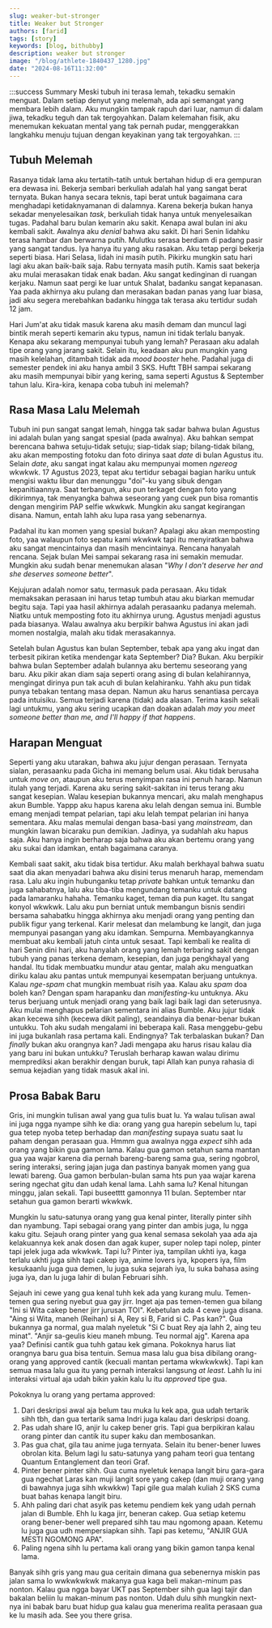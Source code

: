 ```yaml
---
slug: weaker-but-stronger
title: Weaker but Stronger
authors: [farid]
tags: [story]
keywords: [blog, bithubby]
description: weaker but stronger
image: "/blog/athlete-1840437_1280.jpg"
date: "2024-08-16T11:32:00"
---
```


:::success Summary
Meski tubuh ini terasa lemah, tekadku semakin menguat. Dalam setiap denyut yang melemah, ada api semangat yang membara lebih dalam. Aku mungkin tampak rapuh dari luar, namun di dalam jiwa, tekadku teguh dan tak tergoyahkan. Dalam kelemahan fisik, aku menemukan kekuatan mental yang tak pernah pudar, menggerakkan langkahku menuju tujuan dengan keyakinan yang tak tergoyahkan.
:::

<!-- truncate -->

## Tubuh Melemah

Rasanya tidak lama aku tertatih-tatih untuk bertahan hidup di era gempuran era dewasa ini. Bekerja sembari berkuliah adalah hal yang sangat berat ternyata. Bukan hanya secara teknis, tapi berat untuk bagaimana cara menghadapi ketidaknyamanan di dalamnya. Karena bekerja bukan hanya sekadar menyelesaikan _task_, berkuliah tidak hanya untuk menyelesaikan tugas. Padahal baru bulan kemarin aku sakit. Kenapa awal bulan ini aku kembali sakit. Awalnya aku _denial_ bahwa aku sakit. Di hari Senin lidahku terasa hambar dan berwarna putih. Mulutku serasa berdiam di padang pasir yang sangat tandus. Iya hanya itu yang aku rasakan. Aku tetap pergi bekerja seperti biasa. Hari Selasa, lidah ini masih putih. Pikirku mungkin satu hari lagi aku akan baik-baik saja. Rabu ternyata masih putih. Kamis saat bekerja aku mulai merasakan tidak enak badan. Aku sangat kedinginan di ruangan kerjaku. Namun saat pergi ke luar untuk Shalat, badanku sangat kepanasan. Yaa pada akhirnya aku pulang dan merasakan badan panas yang luar biasa, jadi aku segera merebahkan badanku hingga tak terasa aku tertidur sudah 12 jam.

Hari Jum'at aku tidak masuk karena aku masih demam dan muncul lagi bintik merah seperti kemarin aku typus, namun ini tidak terlalu banyak. Kenapa aku sekarang mempunyai tubuh yang lemah? Perasaan aku adalah tipe orang yang jarang sakit. Selain itu, keadaan aku pun mungkin yang masih kelelahan, ditambah tidak ada _mood booster_ hehe. Padahal juga di semester pendek ini aku hanya ambil 3 SKS. Huftt TBH sampai sekarang aku masih mempunyai bibir yang kering, sama seperti Agustus & September tahun lalu. Kira-kira, kenapa coba tubuh ini melemah?

## Rasa Masa Lalu Melemah

Tubuh ini pun sangat sangat lemah, hingga tak sadar bahwa bulan Agustus ini adalah bulan yang sangat spesial (pada awalnya). Aku bahkan sempat berencana bahwa setuju-tidak setuju; siap-tidak siap; bilang-tidak bilang, aku akan memposting fotoku dan foto dirinya saat _date_ di bulan Agustus itu. Selain _date_, aku sangat ingat kalau aku mempunyai momen _ngereog_ wkwkwk. 17 Agustus 2023, tepat aku tertidur sebagai bagian hariku untuk mengisi waktu libur dan menunggu "doi"-ku yang sibuk dengan kepanitiaannya. Saat terbangun, aku pun terkaget dengan foto yang dikirimnya, tak menyangka bahwa seseorang yang cuek pun bisa romantis dengan mengirim PAP selfie wkwkwk. Mungkin aku sangat kegirangan disana. Namun, entah lahh aku lupa rasa yang sebenarnya.

Padahal itu kan momen yang spesial bukan? Apalagi aku akan memposting foto, yaa walaupun foto sepatu kami wkwkwk tapi itu menyiratkan bahwa aku sangat mencintainya dan masih mencintainya. Rencana hanyalah rencana. Sejak bulan Mei sampai sekarang rasa ini semakin memudar. Mungkin aku sudah benar menemukan alasan "_Why I don't deserve her and she deserves someone better_".

Kejujuran adalah nomor satu, termasuk pada perasaan. Aku tidak memaksakan perasaan ini harus tetap tumbuh atau aku biarkan memudar begitu saja. Tapi yaa hasil akhirnya adalah perasaanku padanya melemah. Niatku untuk memposting foto itu akhirnya urung. Agustus menjadi agustus pada biasanya. Walau awalnya aku berpikir bahwa Agustus ini akan jadi momen nostalgia, malah aku tidak merasakannya.

Setelah bulan Agustus kan bulan September, tebak apa yang aku ingat dan terbesit pikiran ketika mendengar kata September? Dia? Bukan. Aku berpikir bahwa bulan September adalah bulannya aku bertemu seseorang yang baru. Aku pikir akan diam saja seperti orang asing di bulan kelahirannya, mengingat dirinya pun tak acuh di bulan kelahiranku. Yahh aku pun tidak punya tebakan tentang masa depan. Namun aku harus senantiasa percaya pada intuisiku. Semua terjadi karena (tidak) ada alasan. Terima kasih sekali lagi untukmu, yang aku sering ucapkan dan doakan adalah _may you meet someone better than me, and I'll happy if that happens_.

## Harapan Menguat

Seperti yang aku utarakan, bahwa aku jujur dengan perasaan. Ternyata sialan, perasaanku pada Gicha ini memang belum usai. Aku tidak berusaha untuk _move on_, ataupun aku terus menyimpan rasa ini penuh harap. Namun itulah yang terjadi. Karena aku sering sakit-sakitan ini terus terang aku sangat kesepian. Walau kesepian bukannya mencari, aku malah menghapus akun Bumble. Yappp aku hapus karena aku lelah dengan semua ini. Bumble emang menjadi tempat pelarian, tapi aku lelah tempat pelarian ini hanya sementara. Aku malas memulai dengan basa-basi yang _mainstream_, dan mungkin lawan bicaraku pun demikian. Jadinya, ya sudahlah aku hapus saja. Aku hanya ingin berharap saja bahwa aku akan bertemu orang yang aku sukai dan idamkan, entah bagaimana caranya.

Kembali saat sakit, aku tidak bisa tertidur. Aku malah berkhayal bahwa suatu saat dia akan menyadari bahwa aku disini terus menaruh harap, memendam rasa. Lalu aku ingin hubunganku tetap _private_ bahkan untuk temanku dan juga sahabatnya, lalu aku tiba-tiba mengundang temanku untuk datang pada lamaranku hahaha. Temanku kaget, teman dia pun kaget. Itu sangat konyol wkwkwk. Lalu aku pun berniat untuk membangun bisnis sendiri bersama sahabatku hingga akhirnya aku menjadi orang yang penting dan publik figur yang terkenal. Karir melesat dan melambung ke langit, dan juga mempunyai pasangan yang aku idamkan. Sempurna. Membayangkannya membuat aku kembali jatuh cinta untuk sesaat. Tapi kembali ke realita di hari Senin dini hari, aku hanyalah orang yang lemah terbaring sakit dengan tubuh yang panas terkena demam, kesepian, dan juga pengkhayal yang handal. Itu tidak membuatku mundur atau gentar, malah aku menguatkan diriku kalau aku pantas untuk mempunyai kesempatan berjuang untuknya. Kalau _nge-spam_ chat mungkin membuat risih yaa. Kalau aku _spam_ doa boleh kan? Dengan spam harapanku dan _manifesting_-ku untuknya. Aku terus berjuang untuk menjadi orang yang baik lagi baik lagi dan seterusnya. Aku mulai menghapus pelarian sementara ini alias Bumble. Aku jujur tidak akan kecewa sihh (kecewa dikit paling), seandainya dia benar-benar bukan untukku. Toh aku sudah mengalami ini beberapa kali. Rasa menggebu-gebu ini juga bukanlah rasa pertama kali. Endingnya? Tak terbalaskan bukan? Dan _finally_ bukan aku orangnya kan? Jadi mengapa aku harus risau kalau dia yang baru ini bukan untukku? Teruslah berharap kawan walau dirimu memprediksi akan berakhir dengan buruk, tapi Allah kan punya rahasia di semua kejadian yang tidak masuk akal ini.

## Prosa Babak Baru

Gris, ini mungkin tulisan awal yang gua tulis buat lu. Ya walau tulisan awal ini juga ngga nyampe sihh ke dia: orang yang gua harepin sebelum lu, tapi gua tetep nyoba tetep berhadap dan _manifesting_ supaya suatu saat lu paham dengan perasaan gua. Hmmm gua awalnya ngga _expect_ sihh ada orang yang bikin gua gamon lama. Kalau gua gamon setahun sama mantan gua yaa wajar karena dia pernah bareng-bareng sama gua, sering ngobrol, sering interaksi, sering jajan juga dan pastinya banyak momen yang gua lewati bareng. Gua gamon berbulan-bulan sama hts pun yaa wajar karena sering ngechat gitu dan udah kenal lama. Lahh sama lu? Kenal hitungan minggu, jalan sekali. Tapi buseetttt gamonnya 11 bulan. September ntar setahun gua gamon berarti wkwkwk.

Mungkin lu satu-satunya orang yang gua kenal pinter, literally pinter sihh dan nyambung. Tapi sebagai orang yang pinter dan ambis juga, lu ngga kaku gitu. Sejauh orang pinter yang gua kenal semasa sekolah yaa ada aja kelakuannya kek anak dosen dan agak kuper, super nolep tapi nolep, pinter tapi jelek juga ada wkwkwk. Tapi lu? Pinter iya, tampilan ukhti iya, kaga terlalu ukhti juga sihh tapi cakep iya, anime lovers iya, kpopers iya, film kesukaanlu juga gua demen, lu juga suka sejarah iya, lu suka bahasa asing juga iya, dan lu juga lahir di bulan Februari sihh.

Sejauh ini cewe yang gua kenal tuhh kek ada yang kurang mulu. Temen-temen gua sering nyebut gua gay jirr. Inget aja pas temen-temen gua bilang "Ini si Wita cakep bener jirr jurusan TOI". Kebetulan ada 4 cewe juga disana. "Aing si Wita, maneh (Reihan) si A, Rey si B, Farid si C. Pas kan?". Gua bukannya ga normal, gua malah nyeletuk "Si C buat Rey aja lahh 2, aing teu minat". "Anjir sa-geulis kieu maneh mbung. Teu normal ajg". Karena apa yaa? Definisi cantik gua tuhh gatau kek gimana. Pokoknya harus liat orangnya baru gua bisa tentuin. Semua masa lalu gua bisa dibilang orang-orang yang approved cantik (kecuali mantan pertama wkwkwkwk). Tapi kan semua masa lalu gua itu yang pernah interaksi langsung _at least_. Lahh lu ini interaksi virtual aja udah bikin yakin kalu lu itu _approved_ tipe gua.

Pokoknya lu orang yang pertama approved:

1. Dari deskripsi awal aja belum tau muka lu kek apa, gua udah tertarik sihh tbh, dan gua tertarik sama Indri juga kalau dari deskripsi doang.
2. Pas udah share IG, anjir lu cakep bener gris. Tapi gua berpikiran kalau orang pinter dan cantik itu super kaku dan membosankan.
3. Pas gua chat, gila tau anime juga ternyata. Selain itu bener-bener luwes obrolan kita. Belum lagi lu satu-satunya yang paham teori gua tentang Quantum Entanglement dan teori Graf.
4. Pinter bener pinter sihh. Gua cuma nyeletuk kenapa langit biru gara-gara gua ngechat Laras kan muji langit sore yang cakep (dan muji orang yang di bawahnya juga sihh wkwkkw) Tapi gile gua malah kuliah 2 SKS cuma buat bahas kenapa langit biru.
5. Ahh paling dari chat asyik pas ketemu pendiem kek yang udah pernah jalan di Bumble. Ehh lu kaga jirr, beneran cakep. Gua setiap ketemu orang bener-bener well prepared sihh tau mau ngomong apaan. Ketemu lu juga gua udh mempersiapkan sihh. Tapi pas ketemu, "ANJIR GUA MESTI NGOMONG APA".
6. Paling ngena sihh lu pertama kali orang yang bikin gamon tanpa kenal lama.

Banyak sihh gris yang mau gua ceritain dimana gua sebenernya miskin pas jalan sama lo wwkwkwkwk makanya gua kaga beli makan-minum pas nonton. Kalau gua ngga bayar UKT pas September sihh gua lagi tajir dan bakalan beliin lu makan-minum pas nonton. Udah dulu sihh mungkin next-nya ini babak baru buat hidup gua kalau gua menerima realita perasaan gua ke lu masih ada. See you there grisa.

